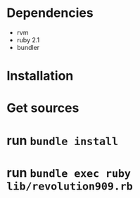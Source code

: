 Dependencies
============

* rvm
* ruby 2.1
* bundler

Installation
============

# Get sources
# run `bundle install`
# run `bundle exec ruby lib/revolution909.rb`


